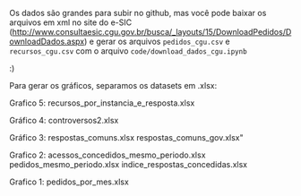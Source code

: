 Os dados são grandes para subir no github, mas você pode baixar os arquivos em xml no site do e-SIC (http://www.consultaesic.cgu.gov.br/busca/_layouts/15/DownloadPedidos/DownloadDados.aspx)
e gerar os arquivos `pedidos_cgu.csv` e `recursos_cgu.csv` com o arquivo `code/download_dados_cgu.ipynb`

:)

Para gerar os gráficos, separamos os datasets em .xlsx:

Grafico 5:
recursos_por_instancia_e_resposta.xlsx

Gráfico 4:
controversos2.xlsx

Gráfico 3:
respostas_comuns.xlsx
respostas_comuns_gov.xlsx"

Grafico 2:
acessos_concedidos_mesmo_periodo.xlsx
pedidos_mesmo_periodo.xlsx
indice_respostas_concedidas.xlsx

Grafico 1:
pedidos_por_mes.xlsx